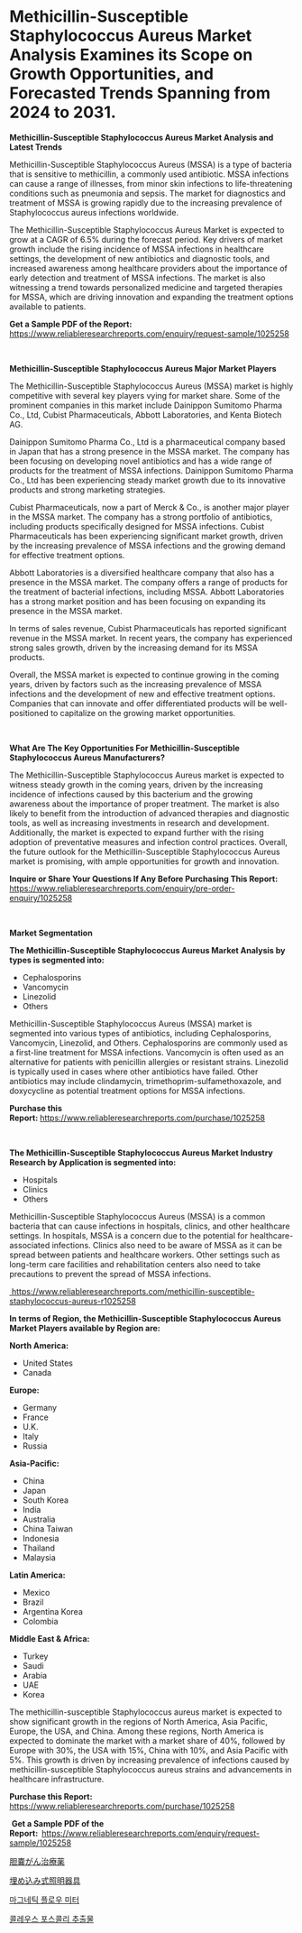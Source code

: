 <p><h1>Methicillin-Susceptible Staphylococcus Aureus Market Analysis Examines its Scope on Growth Opportunities, and Forecasted Trends Spanning from 2024 to 2031.</h1></p><p><strong>Methicillin-Susceptible Staphylococcus Aureus Market Analysis and Latest Trends</strong></p>
<p><p>Methicillin-Susceptible Staphylococcus Aureus (MSSA) is a type of bacteria that is sensitive to methicillin, a commonly used antibiotic. MSSA infections can cause a range of illnesses, from minor skin infections to life-threatening conditions such as pneumonia and sepsis. The market for diagnostics and treatment of MSSA is growing rapidly due to the increasing prevalence of Staphylococcus aureus infections worldwide.</p><p>The Methicillin-Susceptible Staphylococcus Aureus Market is expected to grow at a CAGR of 6.5% during the forecast period. Key drivers of market growth include the rising incidence of MSSA infections in healthcare settings, the development of new antibiotics and diagnostic tools, and increased awareness among healthcare providers about the importance of early detection and treatment of MSSA infections. The market is also witnessing a trend towards personalized medicine and targeted therapies for MSSA, which are driving innovation and expanding the treatment options available to patients.</p></p>
<p><strong>Get a Sample PDF of the Report:&nbsp;</strong> <a href="https://www.reliableresearchreports.com/enquiry/request-sample/1025258">https://www.reliableresearchreports.com/enquiry/request-sample/1025258</a></p>
<p>&nbsp;</p>
<p><strong>Methicillin-Susceptible Staphylococcus Aureus Major Market Players</strong></p>
<p><p>The Methicillin-Susceptible Staphylococcus Aureus (MSSA) market is highly competitive with several key players vying for market share. Some of the prominent companies in this market include Dainippon Sumitomo Pharma Co., Ltd, Cubist Pharmaceuticals, Abbott Laboratories, and Kenta Biotech AG.</p><p>Dainippon Sumitomo Pharma Co., Ltd is a pharmaceutical company based in Japan that has a strong presence in the MSSA market. The company has been focusing on developing novel antibiotics and has a wide range of products for the treatment of MSSA infections. Dainippon Sumitomo Pharma Co., Ltd has been experiencing steady market growth due to its innovative products and strong marketing strategies.</p><p>Cubist Pharmaceuticals, now a part of Merck & Co., is another major player in the MSSA market. The company has a strong portfolio of antibiotics, including products specifically designed for MSSA infections. Cubist Pharmaceuticals has been experiencing significant market growth, driven by the increasing prevalence of MSSA infections and the growing demand for effective treatment options.</p><p>Abbott Laboratories is a diversified healthcare company that also has a presence in the MSSA market. The company offers a range of products for the treatment of bacterial infections, including MSSA. Abbott Laboratories has a strong market position and has been focusing on expanding its presence in the MSSA market.</p><p>In terms of sales revenue, Cubist Pharmaceuticals has reported significant revenue in the MSSA market. In recent years, the company has experienced strong sales growth, driven by the increasing demand for its MSSA products.</p><p>Overall, the MSSA market is expected to continue growing in the coming years, driven by factors such as the increasing prevalence of MSSA infections and the development of new and effective treatment options. Companies that can innovate and offer differentiated products will be well-positioned to capitalize on the growing market opportunities.</p></p>
<p>&nbsp;</p>
<p><strong>What Are The Key Opportunities For Methicillin-Susceptible Staphylococcus Aureus Manufacturers?</strong></p>
<p><p>The Methicillin-Susceptible Staphylococcus Aureus market is expected to witness steady growth in the coming years, driven by the increasing incidence of infections caused by this bacterium and the growing awareness about the importance of proper treatment. The market is also likely to benefit from the introduction of advanced therapies and diagnostic tools, as well as increasing investments in research and development. Additionally, the market is expected to expand further with the rising adoption of preventative measures and infection control practices. Overall, the future outlook for the Methicillin-Susceptible Staphylococcus Aureus market is promising, with ample opportunities for growth and innovation.</p></p>
<p><strong>Inquire or Share Your Questions If Any Before Purchasing This Report:</strong> <a href="https://www.reliableresearchreports.com/enquiry/pre-order-enquiry/1025258">https://www.reliableresearchreports.com/enquiry/pre-order-enquiry/1025258</a></p>
<p>&nbsp;</p>
<p><strong>Market Segmentation</strong></p>
<p><strong>The Methicillin-Susceptible Staphylococcus Aureus Market Analysis by types is segmented into:</strong></p>
<p><ul><li>Cephalosporins</li><li>Vancomycin</li><li>Linezolid</li><li>Others</li></ul></p>
<p><p>Methicillin-Susceptible Staphylococcus Aureus (MSSA) market is segmented into various types of antibiotics, including Cephalosporins, Vancomycin, Linezolid, and Others. Cephalosporins are commonly used as a first-line treatment for MSSA infections. Vancomycin is often used as an alternative for patients with penicillin allergies or resistant strains. Linezolid is typically used in cases where other antibiotics have failed. Other antibiotics may include clindamycin, trimethoprim-sulfamethoxazole, and doxycycline as potential treatment options for MSSA infections.</p></p>
<p><strong>Purchase this Report:&nbsp;</strong><a href="https://www.reliableresearchreports.com/purchase/1025258">https://www.reliableresearchreports.com/purchase/1025258</a></p>
<p>&nbsp;</p>
<p><strong>The Methicillin-Susceptible Staphylococcus Aureus Market Industry Research by Application is segmented into:</strong></p>
<p><ul><li>Hospitals</li><li>Clinics</li><li>Others</li></ul></p>
<p><p>Methicillin-Susceptible Staphylococcus Aureus (MSSA) is a common bacteria that can cause infections in hospitals, clinics, and other healthcare settings. In hospitals, MSSA is a concern due to the potential for healthcare-associated infections. Clinics also need to be aware of MSSA as it can be spread between patients and healthcare workers. Other settings such as long-term care facilities and rehabilitation centers also need to take precautions to prevent the spread of MSSA infections.</p></p>
<p><a href="https://www.reliableresearchreports.com/methicillin-susceptible-staphylococcus-aureus-r1025258">&nbsp;https://www.reliableresearchreports.com/methicillin-susceptible-staphylococcus-aureus-r1025258</a></p>
<p><strong>In terms of Region, the Methicillin-Susceptible Staphylococcus Aureus Market Players available by Region are:</strong></p>
<p>
    <p> <strong> North America: </strong>
        <ul>
            <li>United States</li>
            <li>Canada</li>
        </ul>
        </p> 
    <p> <strong> Europe: </strong>
        <ul>
            <li>Germany</li>
            <li>France</li>
            <li>U.K.</li>
            <li>Italy</li>
            <li>Russia</li>
        </ul>
        </p> 
    <p> <strong> Asia-Pacific: </strong>
        <ul>
            <li>China</li>
            <li>Japan</li>
            <li>South Korea</li>
            <li>India</li>
            <li>Australia</li>
            <li>China Taiwan</li>
            <li>Indonesia</li>
            <li>Thailand</li>
            <li>Malaysia</li>
        </ul>
        </p> 
    <p> <strong> Latin America: </strong>
        <ul>
            <li>Mexico</li>
            <li>Brazil</li>
            <li>Argentina Korea</li>
            <li>Colombia</li>
        </ul>
        </p> 
    <p> <strong> Middle East & Africa: </strong>
        <ul>
            <li>Turkey</li>
            <li>Saudi</li>
            <li>Arabia</li>
            <li>UAE</li>
            <li>Korea</li>
        </ul>
    </p>
    </p>
<p><p>The methicillin-susceptible Staphylococcus aureus market is expected to show significant growth in the regions of North America, Asia Pacific, Europe, the USA, and China. Among these regions, North America is expected to dominate the market with a market share of 40%, followed by Europe with 30%, the USA with 15%, China with 10%, and Asia Pacific with 5%. This growth is driven by increasing prevalence of infections caused by methicillin-susceptible Staphylococcus aureus strains and advancements in healthcare infrastructure.</p></p>
<p><strong>Purchase this Report: </strong><a href="https://www.reliableresearchreports.com/purchase/1025258">https://www.reliableresearchreports.com/purchase/1025258</a></p>
<p>&nbsp;<strong>Get a Sample PDF of the Report:&nbsp;&nbsp;</strong><a href="https://www.reliableresearchreports.com/enquiry/request-sample/1025258">https://www.reliableresearchreports.com/enquiry/request-sample/1025258</a></p>
<p><strong></strong></p>
<p><p><a href="https://medium.com/@dominicalsop1/%E8%83%86%E5%9A%A2%E3%81%8C%E3%82%93%E6%B2%BB%E7%99%82%E3%81%AE%E5%B8%82%E5%A0%B4%E8%A6%8F%E6%A8%A1-%E5%B8%82%E5%A0%B4%E8%A6%8B%E9%80%9A%E3%81%97%E3%81%A8%E5%B8%82%E5%A0%B4%E4%BA%88%E6%B8%AC-2024%E5%B9%B4%E3%81%8B%E3%82%892031%E5%B9%B4%E3%81%BE%E3%81%A7-2aff5d7d635c">胆嚢がん治療薬</a></p><p><a href="https://medium.com/@chloekessler01/%E5%9F%8B%E3%82%81%E8%BE%BC%E3%81%BF%E5%BC%8F%E7%85%A7%E6%98%8E%E5%99%A8%E5%85%B7%E5%B8%82%E5%A0%B4%E3%83%AC%E3%83%9D%E3%83%BC%E3%83%88%E3%81%AF-%E3%81%93%E3%81%AE%E5%B8%82%E5%A0%B4%E3%81%AE%E6%9C%80%E6%96%B0%E3%81%AE%E3%83%88%E3%83%AC%E3%83%B3%E3%83%89%E3%81%A8%E6%88%90%E9%95%B7%E6%A9%9F%E4%BC%9A%E3%82%92%E6%98%8E%E3%82%89%E3%81%8B%E3%81%AB%E3%81%97%E3%81%A6%E3%81%84%E3%81%BE%E3%81%99-1608a7afee30">埋め込み式照明器具</a></p><p><a href="https://medium.com/@marymorgan1939/%EC%9E%90%EC%84%9D-%EC%9C%A0%EB%9F%89%EA%B3%84-%EC%8B%9C%EC%9E%A5-%EA%B7%9C%EB%AA%A8%EB%8A%94-%EA%B8%80%EB%A1%9C%EB%B2%8C-%EC%82%B0%EC%97%85%EC%97%90%EC%84%9C-%EC%B5%9C%EA%B3%A0%EC%9D%98-%EB%A7%88%EC%BC%80%ED%8C%85-%EC%B1%84%EB%84%90%EC%9D%84-%EB%B3%B4%EC%97%AC%EC%A4%8D%EB%8B%88%EB%8B%A4-b0bc8fbb2810">마그네틱 플로우 미터</a></p><p><a href="https://medium.com/@isabelbogisich2022/%EC%BD%9C%EB%A0%88%EC%9A%B0%EC%8A%A4-%ED%8F%AC%EC%8A%A4%EC%BD%9C%EB%A6%AC-%EC%B6%94%EC%B6%9C%EB%AC%BC-%EC%8B%9C%EC%9E%A5%EC%9D%80-%EC%8B%9C%EC%9E%A5-%EC%A0%90%EC%9C%A0%EC%9C%A8-%ED%81%AC%EA%B8%B0-%EB%B0%8F-2031%EB%85%84%EA%B9%8C%EC%A7%80%EC%9D%98-%EC%98%88%EC%B8%A1%EA%B9%8C%EC%A7%80%EC%97%90-%EC%B4%88%EC%A0%90%EC%9D%84-%EB%A7%9E%EC%B6%A5%EB%8B%88%EB%8B%A4-668883e53ed7">콜레우스 포스콜리 추출물</a></p></p>